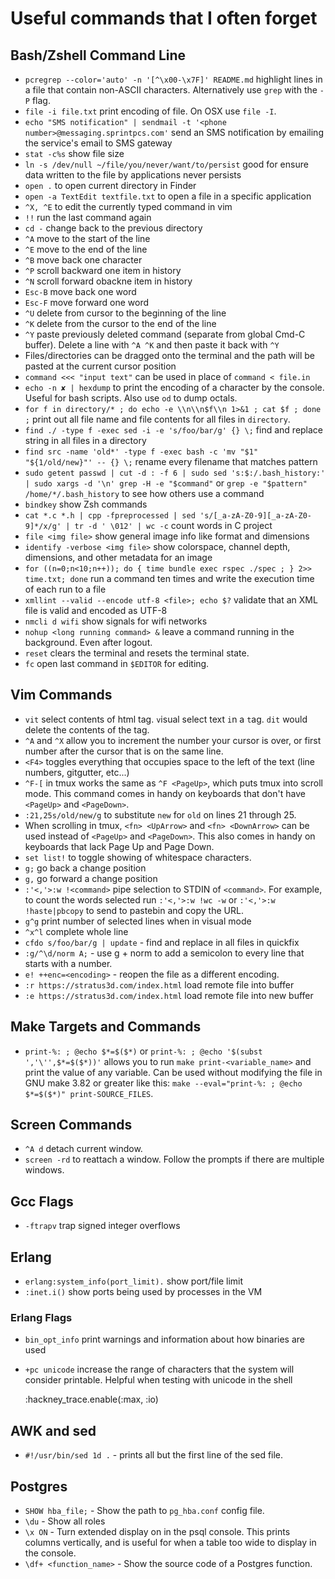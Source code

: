 # Useful commands that I often forget

## Bash/Zshell Command Line

* `pcregrep --color='auto' -n '[^\x00-\x7F]' README.md` highlight lines in a file that contain non-ASCII characters. Alternatively use `grep` with the `-P` flag.
* `file -i file.txt` print encoding of file. On OSX use `file -I`.
* `echo "SMS notification" | sendmail -t '<phone number>@messaging.sprintpcs.com'` send an SMS notification by emailing the service's email to SMS gateway
* `stat -c%s` show file size
* `ln -s /dev/null ~/file/you/never/want/to/persist` good for ensure data written to the file by applications never persists
* `open .` to open current directory in Finder
* `open -a TextEdit textfile.txt` to open a file in a specific application
* `^X, ^E` to edit the currently typed command in vim
* `!!` run the last command again
* `cd -` change back to the previous directory
* `^A` move to the start of the line
* `^E` move to the end of the line
* `^B` move back one character
* `^P` scroll backward one item in history
* `^N` scroll forward obackne item in history
* `Esc-B` move back one word
* `Esc-F` move forward one word
* `^U` delete from cursor to the beginning of the line
* `^K` delete from the cursor to the end of the line
* `^Y` paste previously deleted command (separate from global Cmd-C buffer). Delete a line with `^A ^K` and then paste it back with `^Y`
* Files/directories can be dragged onto the terminal and the path will be pasted at the current cursor position
* `command <<< "input text"` can be used in place of `command < file.in`
* `echo -n ✘ | hexdump` to print the encoding of a character by the console. Useful for bash scripts. Also use `od` to dump octals.
* `for f in directory/* ; do echo -e \\n\\n$f\\n 1>&1 ; cat $f ; done ;` print out all file name and file contents for all files in `directory`.
* `find ./ -type f -exec sed -i -e 's/foo/bar/g' {} \;` find and replace string in all files in a directory
* `find src -name 'old*' -type f -exec bash -c 'mv "$1" "${1/old/new}"' -- {} \;` rename every filename that matches pattern
* `sudo getent passwd | cut -d : -f 6 | sudo sed 's:$:/.bash_history:' | sudo xargs -d '\n' grep -H -e "$command"` or `grep -e "$pattern" /home/*/.bash_history` to see how others use a command
* `bindkey` show Zsh commands
* `cat *.c *.h | cpp -fpreprocessed | sed 's/[_a-zA-Z0-9][_a-zA-Z0-9]*/x/g' | tr -d ' \012' | wc -c` count words in C project
* `file <img file>` show general image info like format and dimensions
* `identify -verbose <img file>` show colorspace, channel depth, dimensions, and other metadata for an image
* `for ((n=0;n<10;n++)); do { time bundle exec rspec ./spec ; } 2>> time.txt; done` run a command ten times and write the execution time of each run to a file
* `xmllint --valid --encode utf-8 <file>; echo $?` validate that an XML file is valid and encoded as UTF-8
* `nmcli d wifi` show signals for wifi networks
* `nohup <long running command> &` leave a command running in the background. Even after logout.
* `reset` clears the terminal and resets the terminal state.
* `fc` open last command in `$EDITOR` for editing.

## Vim Commands

* `vit` select contents of html tag. `v`isual select text `i`n a `t`ag. `dit` would delete the contents of the tag.
* `^A` and `^X` allow you to increment the number your cursor is over, or first number after the cursor that is on the same line.
* `<F4>` toggles everything that occupies space to the left of the text (line numbers, gitgutter, etc...)
* `^F-[` in tmux works the same as `^F <PageUp>`, which puts tmux into scroll mode. This command comes in handy on keyboards that don't have `<PageUp>` and `<PageDown>`.
* `:21,25s/old/new/g` to substitute `new` for `old` on lines 21 through 25.
* When scrolling in tmux, `<fn> <UpArrow>` and `<fn> <DownArrow>` can be used instead of `<PageUp>` and `<PageDown>`. This also comes in handy on keyboards that lack Page Up and Page Down.
* `set list!` to toggle showing of whitespace characters.
* `g;` go back a change position
* `g,` go forward a change position
* `:'<,'>:w !<command>` pipe selection to STDIN of `<command>`. For example, to count the words selected run `:'<,'>:w !wc -w` or `:'<,'>:w !haste|pbcopy` to send to pastebin and copy the URL.
* `g^g` print number of selected lines when in visual mode
* `^x^l` complete whole line
* `cfdo s/foo/bar/g | update` - find and replace in all files in quickfix
* `:g/^\d/norm A;` - use g + norm to add a semicolon to every line that starts with a number.
* `e! ++enc=<encoding>` - reopen the file as a different encoding.
* `:r https://stratus3d.com/index.html` load remote file into buffer
* `:e https://stratus3d.com/index.html` load remote file into new buffer

## Make Targets and Commands

* `print-%: ; @echo $*=$($*)` or `print-%: ; @echo '$(subst ','\'',$*=$($*))'` allows you to run `make print-<variable_name>` and print the value of any variable. Can be used without modifying the file in GNU make 3.82 or greater like this: `make --eval="print-%: ; @echo $*=$($*)" print-SOURCE_FILES`.

## Screen Commands

* `^A d` detach current window.
* `screen -rd` to reattach a window. Follow the prompts if there are multiple windows.

## Gcc Flags

* `-ftrapv` trap signed integer overflows

## Erlang

* `erlang:system_info(port_limit).` show port/file limit
* `:inet.i()` show ports being used by processes in the VM

### Erlang Flags

* `bin_opt_info` print warnings and information about how binaries are used
* `+pc unicode` increase the range of characters that the system will consider printable. Helpful when testing with unicode in the shell

    :hackney_trace.enable(:max, :io)

## AWK and sed

* `#!/usr/bin/sed 1d .` - prints all but the first line of the sed file.

## Postgres

* `SHOW hba_file;` - Show the path to `pg_hba.conf` config file.
* `\du` - Show all roles
* `\x ON` - Turn extended display on in the psql console. This prints columns vertically, and is useful for when a table too wide to display in the console.
* `\df+ <function_name>` - Show the source code of a Postgres function.
